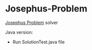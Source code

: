 # Josephus-Problem
<a href="https://www.youtube.com/watch?v=uCsD3ZGzMgE">Josephus Problem</a> solver

Java version:
  - Run SolutionTest.java file
